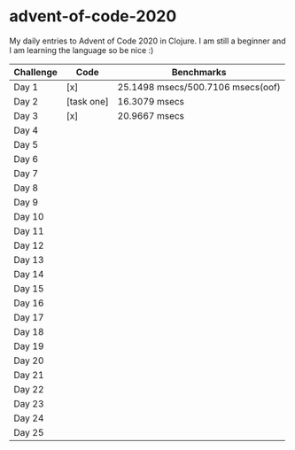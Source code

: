 # advent-of-code-2020

My daily entries to Advent of Code 2020 in Clojure. I am still a beginner and I am learning the language so be nice :)


| Challenge  | Code     |Benchmarks |
| --------- | --------- |---------- |
| Day  1    | [x]       | 25.1498 msecs/500.7106 msecs(oof)          |
| Day  2    | [task one]| 16.3079 msecs         |           |
| Day  3    | [x]       | 20.9667 msecs          |
| Day  4    |           |           |
| Day  5    |           |           |
| Day  6    |           |           |
| Day  7    |           |           |
| Day  8    |           |           |
| Day  9    |           |           |
| Day 10    |           |           |
| Day 11    |           |           |
| Day 12    |           |           |
| Day 13    |           |           |
| Day 14    |           |           |
| Day 15    |           |           |
| Day 16    |           |           |
| Day 17    |           |           |
| Day 18    |           |           |
| Day 19    |           |           |
| Day 20    |           |           |
| Day 21    |           |           |
| Day 22    |           |           |
| Day 23    |           |           |
| Day 24    |           |           |
| Day 25    |           |           |